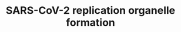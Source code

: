 ---
annotations:
- id: DOID:0080600
  parent: disease by infectious agent
  type: Disease Ontology
  value: COVID-19
- id: PW:0001028
  parent: disease pathway
  type: Pathway Ontology
  value: infectious disease pathway
- id: PW:0000013
  parent: disease pathway
  type: Pathway Ontology
  value: disease pathway
authors:
- NhungP
- Eweitz
- Egonw
- Mkutmon
citedin: ''
communities:
- COVID19
description: Components of the class III PI3K complex is speculated to promote SARS-CoV-2
  replication. PI3P and DFCP1 contribute to the formation of double membrane vesicles
  needed for viral replication. Nsp3 protein from SARS-CoV 2 stimulates the accumulation
  of PI3P.
last-edited: 2025-03-04
ndex: null
organisms:
- Homo sapiens
redirect_from:
- /index.php/Pathway:WP5156
- /instance/WP5156
- /instance/WP5156_r137337
revision: r137337
schema-jsonld:
- '@context': https://schema.org/
  '@id': https://wikipathways.github.io/pathways/WP5156.html
  '@type': Dataset
  creator:
    '@type': Organization
    name: WikiPathways
  description: Components of the class III PI3K complex is speculated to promote SARS-CoV-2
    replication. PI3P and DFCP1 contribute to the formation of double membrane vesicles
    needed for viral replication. Nsp3 protein from SARS-CoV 2 stimulates the accumulation
    of PI3P.
  keywords:
  - AMBRA
  - ATG14
  - BECN1
  - DFCP1
  - PI3P
  - VPS15
  - VPS34
  - nsp3
  - rep 1ab
  license: CC0
  name: SARS-CoV-2 replication organelle formation
seo: CreativeWork
title: SARS-CoV-2 replication organelle formation
wpid: WP5156
---
